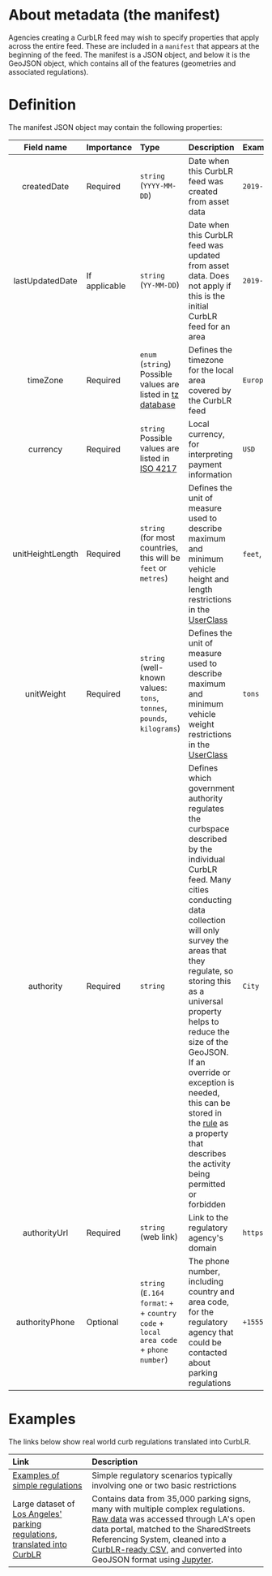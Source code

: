 # About metadata (the manifest)

Agencies creating a CurbLR feed may wish to specify properties that apply across the entire feed. These are included in a `manifest` that appears at the beginning of the feed. The manifest is a JSON object, and below it is the GeoJSON object, which contains all of the features (geometries and associated regulations).

# Definition

The manifest JSON object may contain the following properties:

| Field name | Importance  | Type | Description | Example |
| :---: | :--- | :--- | :--- | :--- |
| createdDate | Required | `string` (`YYYY-MM-DD`) | Date when this CurbLR feed was created from asset data | `2019-06-01` |
| lastUpdatedDate | If applicable | `string` (`YY-MM-DD`) | Date when this CurbLR feed was updated from asset data. Does not apply if this is the initial CurbLR feed for an area | `2019-06-06` |
| timeZone | Required | `enum` (`string`) Possible values are listed in [tz database](https://www.iana.org/time-zones) | Defines the timezone for the local area covered by the CurbLR feed | `Europe/London`
| currency | Required | `string` Possible values are listed in [ISO 4217](https://www.iso.org/iso-4217-currency-codes.html) | Local currency, for interpreting payment information | `USD`
| unitHeightLength | Required | `string` (for most countries, this will be `feet` or `metres`) | Defines the unit of measure used to describe maximum and minimum vehicle height and length restrictions in the [UserClass](UserClass.md) | `feet`, `metres` |
| unitWeight | Required | `string` (well-known values: `tons`, `tonnes`, `pounds`, `kilograms`) | Defines the unit of measure used to describe maximum and minimum vehicle weight restrictions in the [UserClass](UserClass.md) | `tons` |
| authority | Required | `string` | Defines which government authority regulates the curbspace described by the individual CurbLR feed. Many cities conducting data collection will only survey the areas that they regulate, so storing this as a universal property helps to reduce the size of the GeoJSON. If an override or exception is needed, this can be stored in the [rule](Rule.md) as a property that describes the activity being permitted or forbidden | `City of London`|
| authorityUrl | Required | `string` (web link) | Link to the regulatory agency's domain | `https://vancouver.ca`
| authorityPhone | Optional | `string` (`E.164 format`: `+` + `country code` + `local area code` + `phone number`) | The phone number, including country and area code, for the regulatory agency that could be contacted about parking regulations | `+15551231234`

# Examples

The links below show real world curb regulations translated into CurbLR.

| Link | Description |
| :---- | :---- |
| [Examples of simple regulations](examples/simple_examples.md) | Simple regulatory scenarios typically involving one or two basic restrictions  |
| Large dataset of [Los Angeles' parking regulations, translated into CurbLR](/conversions/LA_CurbLR.json) | Contains data from 35,000 parking signs, many with multiple complex regulations. [Raw data](https://geohub.lacity.org/datasets/71c26db1ad614faab1047cc8c3686ece_28) was accessed through LA's open data portal, matched to the SharedStreets Referencing System, cleaned into a [CurbLR-ready CSV](/conversions/prepped_data.csv), and converted into GeoJSON format using [Jupyter](https://github.com/sharedstreets/CurbLR/blob/master/conversions/CSV%20to%20JSON%20parking%20rules.ipynb).
